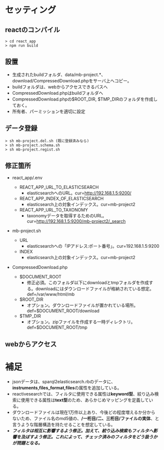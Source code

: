 # セッティング

## reactのコンパイル
```
> cd react_app
> npm run build
```

## 設置
- 生成されたbuildフォルダ、data/mb-project.*、download/CompressedDownload.phpをサーバ上へコピー。
- buildフォルダは、webからアクセスできるパスへ
- CompressedDownload.phpはbuildフォルダへ
- CompressedDownload.phpの$ROOT_DIR, $TMP_DIRのフォルダを作成しておく。
- 所有者、パーミッションを適切に設定

## データ登録
```
> sh mb-project.del.sh (既に登録済みなら)
> sh mb-project.schema.sh
> sh mb-project.regist.sh
```

## 修正箇所
- react_app/.env
  - REACT_APP_URL_TO_ELASTICSEARCH
    - elasticsearchへのURL。cur=http://192.168.1.5:9200/
  - REACT_APP_INDEX_OF_ELASTICSEARCH
    - elasticsearch上の対象インデックス。cur=mb-project2
  - REACT_APP_URL_TO_TAXONOMY
    - taxonomyデータを取得するためのURL。cur=http://192.168.1.5:9200/mb-project2/_search

- mb-project.sh
  - URL
    - elasticsearchへの「IPアドレス:ポート番号」。cur=192.168.1.5:9200
  - INDEX
    - elasticsearch上の対象インデックス。cur=mb-project2

- CompressedDownload.php
  - $DOCUMENT_ROOT
    - 修正必須。このフォルダ以下にdownloadとtmpフォルダを作成する。downloadにはダウンロードファイルが格納されている想定。def=/var/www/html/mb
  - $ROOT_DIR
    - オプション。ダウンロードファイルが置かれている場所。def=$DOCUMENT_ROOT/download
  - $TMP_DIR
    - オプション。zipファイルを作成する一時ディレクトリ。def=$DOCUMENT_ROOT/tmp


## webからアクセス

# 補足
- jsonデータは、sparql2elasticsearch.rbのデータに、**instruments,files_format,files**の属性を追加している。
- reactivesearchでは、フィルタに使用できる属性は**keyword型**、絞り込み検索に使用できる属性は**text型**のため、あらかじめマッピングを定義している。
- ダウンロードファイルは現在1万件以上あり、今後どの程度増えるか分からないため、ファイル名のmd5値の、**/一桁目/二、三桁目/ファイルの実体**、と言うような階層構造を持たせることを想定している。
- ***フィルタは相互に影響するよう修正。加えて、絞り込み検索もフィルタへ影響を及ぼすよう修正。これによって、チェック済みのフィルタをどう扱うかが問題となる。***
